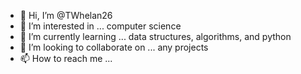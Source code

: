 - 👋 Hi, I’m @TWhelan26
- 👀 I’m interested in ... computer science
- 🌱 I’m currently learning ... data structures, algorithms, and python
- 💞️ I’m looking to collaborate on ... any projects
- 📫 How to reach me ...

<!---
TWhelan26/TWhelan26 is a ✨ special ✨ repository because its `README.md` (this file) appears on your GitHub profile.
You can click the Preview link to take a look at your changes.
--->
